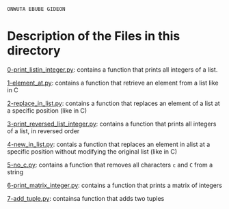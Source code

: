 ```
ONWUTA EBUBE GIDEON
```

# Description of the Files in this directory

[0-print_listin_integer.py](./0-print_list_integer.py): contains a function that prints all integers of a list.


[1-element_at.py](./1-element_at.py): contains a function that retrieve an element from a list like in C


[2-replace_in_list.py](./2-replace_in_list.py): contains a function that replaces an element of a list at a specific position (like in C)



[3-print_reversed_list_integer.py](./3-print_reversed_list_integer.py): contains a function that prints all integers of a list, in reversed order



[4-new_in_list.py](./4-new_in_list.py): contais a function that replaces an element in alist at a specific position without modifying the original list (like in C)



[5-no_c.py](./5-no_c.py): contains a function that removes all characters `c` and `C` from a string



[6-print_matrix_integer.py](./6-print_matrix_integer.py): contains a function that prints a matrix of integers



[7-add_tuple.py](./7-add_tuple.py): containsa function that adds two tuples
